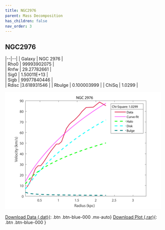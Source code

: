 ```yaml
---
title: NGC2976
parent: Mass Decomposition
has_children: false
nav_order: 3
---
```


## NGC2976

|--|--|
| Galaxy | NGC 2976 |	
| Rho0   |	99993902075 |       
| Rnfw   | 		29.27782661	 |	
| Sig0   | 1.50011E+13	 |	
| Sigb   | 99977840446	|     
| Rdisc  |3.618931546	|
| Rbulge | 0.100003999	|
| ChiSq  |  1.0299 |

![](/assets/plot/NGC2976.jpg)

[Download Data (.dat)](https://raw.githubusercontent.com/adhitya-spas/Database/gh-pages/assets/data/NGC2976.dat){: .btn .btn-blue-000 .mx-auto}
[Download Plot (.rar)](https://github.com/adhitya-spas/Database/blob/gh-pages/assets/plot/NGC2976.rar?raw=true){: .btn .btn-blue-000 }
